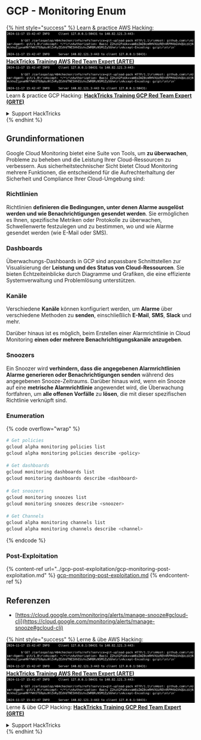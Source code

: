 # GCP - Monitoring Enum

{% hint style="success" %}
Learn & practice AWS Hacking:<img src="../../../.gitbook/assets/image (1).png" alt="" data-size="line">[**HackTricks Training AWS Red Team Expert (ARTE)**](https://training.hacktricks.xyz/courses/arte)<img src="../../../.gitbook/assets/image (1).png" alt="" data-size="line">\
Learn & practice GCP Hacking: <img src="../../../.gitbook/assets/image (2).png" alt="" data-size="line">[**HackTricks Training GCP Red Team Expert (GRTE)**<img src="../../../.gitbook/assets/image (2).png" alt="" data-size="line">](https://training.hacktricks.xyz/courses/grte)

<details>

<summary>Support HackTricks</summary>

* Check the [**subscription plans**](https://github.com/sponsors/carlospolop)!
* **Join the** 💬 [**Discord group**](https://discord.gg/hRep4RUj7f) or the [**telegram group**](https://t.me/peass) or **follow** us on **Twitter** 🐦 [**@hacktricks\_live**](https://twitter.com/hacktricks\_live)**.**
* **Share hacking tricks by submitting PRs to the** [**HackTricks**](https://github.com/carlospolop/hacktricks) and [**HackTricks Cloud**](https://github.com/carlospolop/hacktricks-cloud) github repos.

</details>
{% endhint %}

## Grundinformationen

Google Cloud Monitoring bietet eine Suite von Tools, um **zu überwachen**, Probleme zu beheben und die Leistung Ihrer Cloud-Ressourcen zu verbessern. Aus sicherheitstechnischer Sicht bietet Cloud Monitoring mehrere Funktionen, die entscheidend für die Aufrechterhaltung der Sicherheit und Compliance Ihrer Cloud-Umgebung sind:

### Richtlinien

Richtlinien **definieren die Bedingungen, unter denen Alarme ausgelöst werden und wie Benachrichtigungen gesendet werden**. Sie ermöglichen es Ihnen, spezifische Metriken oder Protokolle zu überwachen, Schwellenwerte festzulegen und zu bestimmen, wo und wie Alarme gesendet werden (wie E-Mail oder SMS).

### Dashboards

Überwachungs-Dashboards in GCP sind anpassbare Schnittstellen zur Visualisierung der **Leistung und des Status von Cloud-Ressourcen**. Sie bieten Echtzeiteinblicke durch Diagramme und Grafiken, die eine effiziente Systemverwaltung und Problemlösung unterstützen.

### Kanäle

Verschiedene **Kanäle** können konfiguriert werden, um **Alarme** über verschiedene Methoden zu **senden**, einschließlich **E-Mail**, **SMS**, **Slack** und mehr.

Darüber hinaus ist es möglich, beim Erstellen einer Alarmrichtlinie in Cloud Monitoring **einen oder mehrere Benachrichtigungskanäle anzugeben**.

### Snoozers

Ein Snoozer wird **verhindern, dass die angegebenen Alarmrichtlinien Alarme generieren oder Benachrichtigungen senden** während des angegebenen Snooze-Zeitraums. Darüber hinaus wird, wenn ein Snooze auf eine **metrische Alarmrichtlinie** angewendet wird, die Überwachung fortfahren, um **alle offenen Vorfälle** zu **lösen**, die mit dieser spezifischen Richtlinie verknüpft sind.

### Enumeration

{% code overflow="wrap" %}
```bash
# Get policies
gcloud alpha monitoring policies list
gcloud alpha monitoring policies describe <policy>

# Get dashboards
gcloud monitoring dashboards list
gcloud monitoring dashboards describe <dashboard>

# Get snoozers
gcloud monitoring snoozes list
gcloud monitoring snoozes describe <snoozer>

# Get Channels
gcloud alpha monitoring channels list
gcloud alpha monitoring channels describe <channel>
```
{% endcode %}

### Post-Exploitation

{% content-ref url="../gcp-post-exploitation/gcp-monitoring-post-exploitation.md" %}
[gcp-monitoring-post-exploitation.md](../gcp-post-exploitation/gcp-monitoring-post-exploitation.md)
{% endcontent-ref %}

## Referenzen

* [https://cloud.google.com/monitoring/alerts/manage-snooze#gcloud-cli](https://cloud.google.com/monitoring/alerts/manage-snooze#gcloud-cli)

{% hint style="success" %}
Lerne & übe AWS Hacking:<img src="../../../.gitbook/assets/image (1).png" alt="" data-size="line">[**HackTricks Training AWS Red Team Expert (ARTE)**](https://training.hacktricks.xyz/courses/arte)<img src="../../../.gitbook/assets/image (1).png" alt="" data-size="line">\
Lerne & übe GCP Hacking: <img src="../../../.gitbook/assets/image (2).png" alt="" data-size="line">[**HackTricks Training GCP Red Team Expert (GRTE)**<img src="../../../.gitbook/assets/image (2).png" alt="" data-size="line">](https://training.hacktricks.xyz/courses/grte)

<details>

<summary>Support HackTricks</summary>

* Überprüfe die [**Abonnementpläne**](https://github.com/sponsors/carlospolop)!
* **Tritt der** 💬 [**Discord-Gruppe**](https://discord.gg/hRep4RUj7f) oder der [**Telegram-Gruppe**](https://t.me/peass) bei oder **folge** uns auf **Twitter** 🐦 [**@hacktricks\_live**](https://twitter.com/hacktricks\_live)**.**
* **Teile Hacking-Tricks, indem du PRs zu den** [**HackTricks**](https://github.com/carlospolop/hacktricks) und [**HackTricks Cloud**](https://github.com/carlospolop/hacktricks-cloud) GitHub-Repos einreichst.

</details>
{% endhint %}
